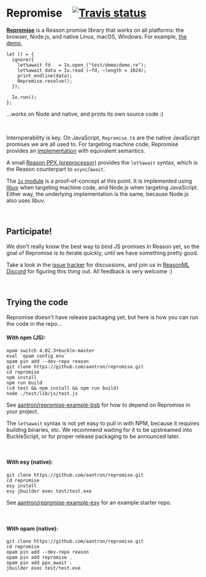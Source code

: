 # Repromise &nbsp;&nbsp; [![Travis status][travis-img]][travis]

[**Repromise**][repromise] is a Reason promise library that works on all
platforms: the browser, Node.js, and native Linux, macOS, Windows. For example,
[the demo][demo],

```reason
let () = {
  ignore({
    let%await fd   = Io.open_("test/demo/demo.re");
    let%await data = Io.read (~fd, ~length = 1024);
    print_endline(data);
    Repromise.resolve();
  });

  Io.run();
};
```

...works on Node and native, and prints its own source code :)

<br/>

Interoperability is key. On JavaScript, `Repromise.t`s are the native
JavaScript promises we are all used to. For targeting machine code, Repromise
provides an [implementation][native] with equivalent semantics.

A small [Reason PPX (preprocessor)][ppx] provides the `let%await` syntax, which
is the Reason counterpart to `async`/`await`.

The [`Io` module][io] is a proof-of-concept at this point. It is implemented
using [libuv][libuv] when targeting machine code, and Node.js when targeting
JavaScript. Either way, the underlying implementation is the same, because
Node.js also uses libuv.



<br/>

## Participate!

We don't really know the best way to bind JS promises in Reason yet, so the
goal of Repromise is to iterate quickly, until we have something pretty good.

Take a look in the [issue tracker][issues] for discussions, and join us in
[ReasonML Discord][discord] for figuring this thing out. All feedback is very
welcome :)



<br/>

## Trying the code

Repromise doesn't have release packaging yet, but here is how you can run the
code in the repo...

#### With npm (JS):

```
opam switch 4.02.3+buckle-master
eval `opam config env`
opam pin add --dev-repo reason
git clone https://github.com/aantron/repromise.git
cd repromise
npm install
npm run build
(cd test && npm install && npm run build)
node ./test/lib/js/test.js
```

See [aantron/repromise-example-bsb][example-bsb] for how to depend on Repromise
in your project.

The `let%await` syntax is not yet easy to pull in with NPM, because it requires
building binaries, etc. We recommend waiting for it to be upstreamed into
BuckleScript, or for proper release packaging to be announced later.

<br/>

#### With esy (native):

```
git clone https://github.com/aantron/repromise.git
cd repromise
esy install
esy jbuilder exec test/test.exe
```

See [aantron/repromise-example-esy][example-esy] for an example starter repo.

<br/>

#### With opam (native):

```
git clone https://github.com/aantron/repromise.git
cd repromise
opam pin add --dev-repo reason
opam pin add repromise .
opam pin add ppx_await .
jbuilder exec test/test.exe
```




[repromise]: https://github.com/aantron/repromise
[demo]: https://github.com/aantron/repromise/blob/5debf48c00f1b101de389d5aae015b9f0fa9a63b/test/demo/demo.re
[native]: https://github.com/aantron/repromise/blob/5debf48c00f1b101de389d5aae015b9f0fa9a63b/src/native/repromise.re
[ppx]: https://github.com/aantron/repromise/blob/5debf48c00f1b101de389d5aae015b9f0fa9a63b/src/ppx/bucklescript/ppx_await.re
[io]: https://github.com/aantron/repromise/blob/5debf48c00f1b101de389d5aae015b9f0fa9a63b/src/io.rei
[opam]: http://opam.ocaml.org/
[node]: https://nodejs.org/en/
[npm]: https://www.npmjs.com/
[libuv]: http://libuv.org/
[bs]: https://github.com/BuckleScript/bucklescript
[bsb-native]: https://github.com/bsansouci/bsb-native
[issues]: https://github.com/aantron/repromise/issues?utf8=%E2%9C%93&q=label%3Adiscuss+
[discord]: https://discordapp.com/invite/reasonml
[travis]: https://travis-ci.org/aantron/repromise/branches
[travis-img]: https://img.shields.io/travis/aantron/repromise/master.svg?label=travis
[example-bsb]: https://github.com/aantron/repromise-example-bsb
[example-esy]: https://github.com/aantron/repromise-example-esy
